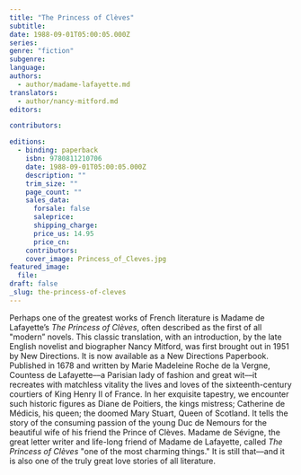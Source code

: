 ```yaml
---
title: "The Princess of Clèves"
subtitle:
date: 1988-09-01T05:00:05.000Z
series:
genre: "fiction"
subgenre:
language:
authors:
  - author/madame-lafayette.md
translators:
  - author/nancy-mitford.md
editors:

contributors:

editions:
  - binding: paperback
    isbn: 9780811210706
    date: 1988-09-01T05:00:05.000Z
    description: ""
    trim_size: ""
    page_count: ""
    sales_data:
      forsale: false
      saleprice:
      shipping_charge:
      price_us: 14.95
      price_cn:
    contributors:
    cover_image: Princess_of_Cleves.jpg
featured_image:
  file:
draft: false
_slug: the-princess-of-cleves
---
```


Perhaps one of the greatest works of French literature is Madame de Lafayette’s _The Princess of Clèves_, often described as the first of all "modern” novels. This classic translation, with an introduction, by the late English novelist and biographer Nancy Mitford, was first brought out in 1951 by New Directions. It is now available as a New Directions Paperbook. Published in 1678 and written by Marie Madeleine Roche de la Vergne, Countess de Lafayette––a Parisian lady of fashion and great wit––it recreates with matchless vitality the lives and loves of the sixteenth-century courtiers of King Henry II of France. In her exquisite tapestry, we encounter such historic figures as Diane de Poitiers, the kings mistress; Catherine de Médicis, his queen; the doomed Mary Stuart, Queen of Scotland. It tells the story of the consuming passion of the young Duc de Nemours for the beautiful wife of his friend the Prince of Clèves. Madame de Sévigne, the great letter writer and life-long friend of Madame de Lafayette, called _The Princess of Clèves_ "one of the most charming things." It is still that––and it is also one of the truly great love stories of all literature.

